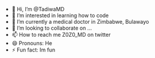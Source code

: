 - 👋 Hi, I’m @TadiwaMD
- 👀 I’m interested in learning how to code
- 🌱 I’m currently a medical doctor in Zimbabwe, Bulawayo
- 💞️ I’m looking to collaborate on ...
- 📫 How to reach me Z0Z0_MD on twitter
- 😄 Pronouns: He
- ⚡ Fun fact: Im fun

<!---
TadiwaMD/TadiwaMD is a ✨ special ✨ repository because its `README.md` (this file) appears on your GitHub profile.
You can click the Preview link to take a look at your changes.
--->
